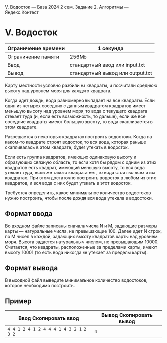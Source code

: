V. Водосток — База 2024 2 сем. Задание 2. Алгоритмы — Яндекс.Контест

# V. Водосток

| Ограничение времени | 1 секунда |
| --- | --- |
| Ограничение памяти | 256Mb |
| Ввод | стандартный ввод или input.txt |
| Вывод | стандартный вывод или output.txt |

Карту местности условно разбили на квадраты, и посчитали среднюю высоту над уровнем моря для каждого квадрата.

Когда идет дождь, вода равномерно выпадает на все квадраты. Если один из четырех соседних с данным квадратом квадратов имеет
меньшую высоту над уровнем моря, то вода с текущего квадрата стекает туда (и, если есть возможность, то дальше), если же все
соседние квадраты имеют большую высоту, то вода скапливается в этом квадрате.

Разрешается в некоторых квадратах построить водостоки. Когда на каком-то квадрате строят водосток, то вся вода, которая раньше
скапливалась в этом квадрате, будет утекать в водосток.

Если есть группа квадратов, имеющих одинаковую высоту и образующих связную область, то если хотя бы рядом с одним из этих
квадратов есть квадрат, имеющий меньшую высоту, то вся вода утекает туда, если же такого квадрата нет, то вода стоит во всех
этих квадратах. При этом достаточно построить водосток в любом из этих квадратов, и вся вода с них будет утекать в этот водосток.

Требуется определить, какое минимальное количество водостоков нужно построить, чтобы после дождя вся вода утекала в водостоки.

## Формат ввода

Во входном файле записаны сначала числа N и M, задающие размеры карты — натуральные числа, не превышающие 100. Далее идет N строк, по M чисел в каждой, задающих высоту квадратов карты над уровнем моря. Высота задается натуральным числом, не превышающим 10000.
Считается, что квадраты, расположенные за пределами карты, имеют высоту 10001 (то есть вода никогда не утекает за пределы
карты).

## Формат вывода

В выходной файл выведите минимальное количество водостоков, которое необходимо построить.

## Пример

| Ввод Скопировать ввод | Вывод Скопировать вывод |
| --- | --- |
| `4 4 1 2 4 1 2 4 4 4 1 4 3 2 1 2 3 2 ` | `4 ` |
